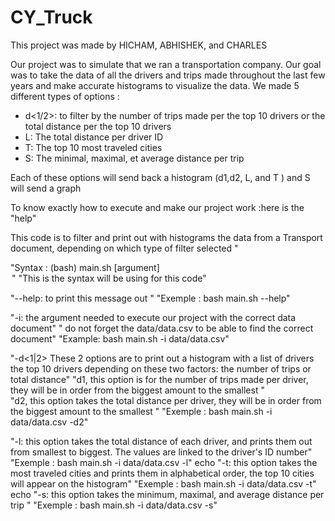 # CY_Truck
This project was made by HICHAM, ABHISHEK, and CHARLES

Our project was to simulate that we ran a transportation company. Our goal was to take the data of all the drivers and trips made throughout the last few years and make accurate histograms to visualize the data.
We made 5 different types of options : 
  - d<1/2>: to filter by the number of trips made per the top 10 drivers or the total distance per the top 10 drivers
  - L: The total distance per driver ID
  - T: The top 10 most traveled cities 
  - S: The minimal, maximal, et average distance per trip 

Each of these options will send back a histogram (d1,d2, L, and T ) and S will send a graph 

To know exactly how to execute and make our project work :here is the "help"

This code is to filter and print out with histograms the data from a Transport document, depending on which type of filter selected "
	
 "Syntax : (bash) main.sh [argument]<option>"
	 "This is the syntax will be using for this code"

 "--help: to print this message out  " 
   "Exemple : bash main.sh --help"

 "-i:  the argument needed to execute our project with the correct data document"
 " do not forget the data/data.csv to be able to find the correct document"
 "Example: bash main.sh -i data/data.csv"

 "-d<1|2> These 2 options are to print out a histogram with a list of drivers the top 10 drivers depending on these two factors: the number of trips or total distance"
 "d1, this option is for the number of trips made per driver, they will be in order from the biggest amount to the smallest "                                                                                
 "d2, this option takes the total distance per driver, they will be in order from the biggest amount to the smallest  "
	  "Exemple : bash main.sh -i data/data.csv -d2"

 "-l: this option takes the total distance of each driver, and prints them out from smallest to biggest. The values are linked to the driver's ID number"
   "Exemple : bash main.sh -i data/data.csv -l"
    echo
 "-t: this option takes the most traveled cities and prints them in alphabetical order, the top 10 cities will appear on the histogram"
	 "Exemple : bash main.sh -i data/data.csv -t"
    echo
 "-s: this option takes the minimum, maximal, and average distance per trip "
   "Exemple : bash main.sh -i data/data.csv -s"

   
